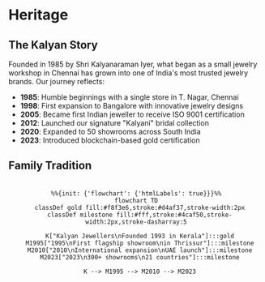 


# Heritage

## The Kalyan Story

Founded in 1985 by Shri Kalyanaraman Iyer, what began as a small jewelry workshop in Chennai has grown into one of India's most trusted jewelry brands. Our journey reflects:

- **1985**: Humble beginnings with a single store in T. Nagar, Chennai
- **1998**: First expansion to Bangalore with innovative jewelry designs
- **2005**: Became first Indian jeweller to receive ISO 9001 certification
- **2012**: Launched our signature "Kalyani" bridal collection
- **2020**: Expanded to 50 showrooms across South India
- **2023**: Introduced blockchain-based gold certification

## Family Tradition


```mermaid
%%{init: {'flowchart': {'htmlLabels': true}}}%%
flowchart TD
  classDef gold fill:#f8f3e6,stroke:#d4af37,stroke-width:2px
  classDef milestone fill:#fff,stroke:#4caf50,stroke-width:2px,stroke-dasharray:5

  K["Kalyan Jewellers\nFounded 1993 in Kerala"]:::gold
  M1995["1995\nFirst flagship showroom\nin Thrissur"]:::milestone
  M2010["2010\nInternational expansion\nUAE launch"]:::milestone
  M2023["2023\n300+ showrooms\n21 countries"]:::milestone

  K --> M1995 --> M2010 --> M2023
```
<style>
/* Mermaid diagram styling */
.mermaid {
    background: var(--md-code-bg-color);
    border-radius: 8px;
    padding: 16px;
    margin: 20px 0;
    text-align: center;
  }
  
  /* Gold-themed nodes */
  .mermaid .node rect.gold {
    filter: drop-shadow(0 2px 4px rgba(212, 175, 55, 0.3));
  }
</style>


